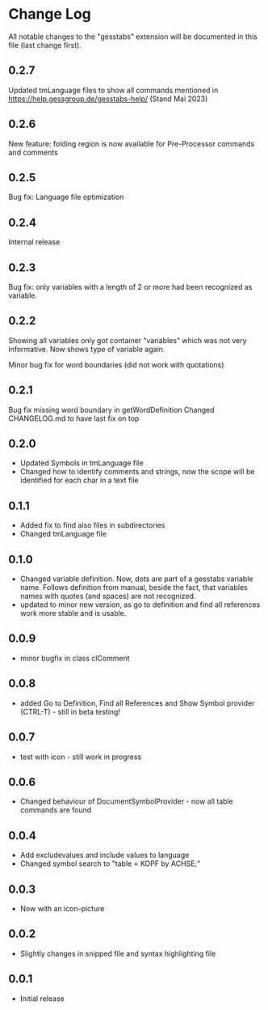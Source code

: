 # Change Log

All notable changes to the "gesstabs" extension will be documented in this file (last change first).

## 0.2.7

Updated tmLanguage files to show all commands mentioned in https://help.gessgroup.de/gesstabs-help/ (Stand Mai 2023)

## 0.2.6

New feature: folding region is now available for Pre-Processor commands and comments

## 0.2.5

Bug fix: Language file optimization

## 0.2.4

Internal release

## 0.2.3

Bug fix: only variables with a length of 2 or more had been recognized as variable.

## 0.2.2

Showing all variables only got container "variables" which was not very
informative. Now shows type of variable again.

Minor bug fix for word boundaries (did not work with quotations)

## 0.2.1

Bug fix missing word boundary in getWordDefinition
Changed CHANGELOG.md to have last fix on top

## 0.2.0

- Updated Symbols in tmLanguage file
- Changed how to identify comments and strings, now the scope will be identified for each char in a text file

## 0.1.1

- Added fix to find also files in subdirectories
- Changed tmLanguage file

## 0.1.0

- Changed variable definition. Now, dots are part of a gesstabs variable name. Follows definition from manual,
  beside the fact, that variables names with quotes (and spaces) are not recognized.
- updated to minor new version, as go to definition and find all references work more stable and is usable.

## 0.0.9

- minor bugfix in class clComment

## 0.0.8

- added Go to Definition, Find all References and Show Symbol provider (CTRL-T) - still in beta testing!

## 0.0.7

- test with icon - still work in progress

## 0.0.6

- Changed behaviour of DocumentSymbolProvider - now all table commands are found

## 0.0.4

- Add excludevalues and include values to language
- Changed symbol search to "table = KOPF by ACHSE;"

## 0.0.3

- Now with an icon-picture

## 0.0.2

- Slightly changes in snipped file and syntax highlighting file

## 0.0.1

- Initial release
